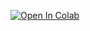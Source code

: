 [![Open In Colab](https://colab.research.google.com/assets/colab-badge.svg)](http://colab.research.google.com/github/anthroteq/blob/main/Personality_Characteristic_Overlap_Analysis_using_BERT.ipynb)

